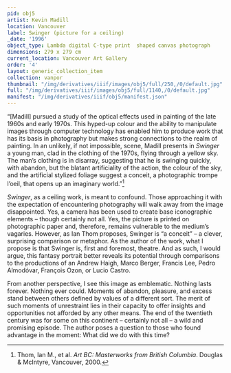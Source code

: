 ```yaml
---
pid: obj5
artist: Kevin Madill
location: Vancouver
label: Swinger (picture for a ceiling)
_date: '1996'
object_type: Lambda digital C-type print  shaped canvas photograph
dimensions: 279 x 279 cm
current_location: Vancouver Art Gallery
order: '4'
layout: generic_collection_item
collection: vanpor
thumbnail: "/img/derivatives/iiif/images/obj5/full/250,/0/default.jpg"
full: "/img/derivatives/iiif/images/obj5/full/1140,/0/default.jpg"
manifest: "/img/derivatives/iiif/obj5/manifest.json"
---
```


“[Madill] pursued a study of the optical effects used in painting of the late 1960s and early 1970s. This hyped-up colour and the ability to manipulate images through computer technology has enabled him to produce work that has its basis in photography but makes strong connections to the realm of painting. In an unlikely, if not impossible, scene, Madill presents in *Swinger* a young man, clad in the clothing of the 1970s, flying through a yellow sky. The man’s clothing is in disarray, suggesting that he is swinging quickly, with abandon, but the blatant artificiality of the action, the colour of the sky, and the artificial stylized foliage suggest a conceit, a photographic trompe l’oeil, that opens up an imaginary world.”[^1]

*Swinger*, as a ceiling work, is meant to confound. Those approaching it with the expectation of encountering photography will walk away from the image disappointed. Yes, a camera has been used to create base iconographic elements – though certainly not all. Yes, the picture is printed on photographic paper and, therefore, remains vulnerable to the medium’s vagaries. However, as Ian Thom proposes, Swinger is “a conceit” – a clever, surprising comparison or metaphor. As the author of the work, what I propose is that Swinger is, first and foremost, theatre. And as such, I would argue, this fantasy portrait better reveals its potential through comparisons to the productions of an Andrew Haigh, Marco Berger, Francis Lee, Pedro Almodóvar, François Ozon, or Lucio Castro.

From another perspective, I see this image as emblematic. Nothing lasts forever. Nothing ever could. Moments of abandon, pleasure, and excess stand between others defined by values of a different sort. The merit of such moments of unrestraint lies in their capacity to offer insights and opportunities not afforded by any other means. The end of the twentieth century was for some on this continent – certainly not all – a wild and promising episode. The author poses a  question to those who found advantage in the moment: What did we do with this time?

[^1]: Thom, Ian M., et al. *Art BC: Masterworks from British Columbia*. Douglas & McIntyre, Vancouver, 2000.
